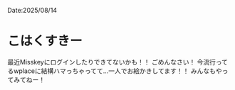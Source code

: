 Date:2025/08/14
# こはくすきー

最近Misskeyにログインしたりできてないかも！！
ごめんなさい！
今流行ってるwplaceに結構ハマっちゃってて…一人でお絵かきしてます！！
みんなもやってみてねー！
